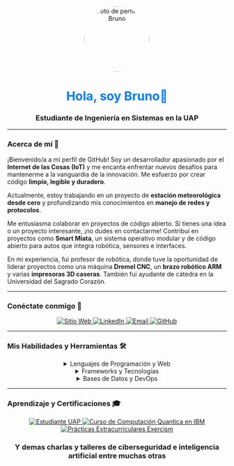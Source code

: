 <div align="center">
  <img src="[https://avatars.githubusercontent.com/u/tu-id-de-usuario?v=4](https://github.com/BrunoFCapri/assets/blob/main/fotoGit.jpg?raw=true)" alt="Foto de perfil de Bruno" width="150" height="150" style="border-radius:50%;">
  <h1 align="center" style="color:#007BFF;">Hola, soy Bruno👋</h1>
  <h3 align="center">Estudiante de Ingeniería en Sistemas en la UAP</h3>
</div>

---

### Acerca de mí 🚀

¡Bienvenido/a a mi perfil de GitHub! Soy un desarrollador apasionado por el **Internet de las Cosas (IoT)** y me encanta enfrentar nuevos desafíos para mantenerme a la vanguardia de la innovación. Me esfuerzo por crear código **limpio, legible y duradero**.

Actualmente, estoy trabajando en un proyecto de **estación meteorológica desde cero** y profundizando mis conocimientos en **manejo de redes y protocolos**.

Me entusiasma colaborar en proyectos de código abierto. Si tienes una idea o un proyecto interesante, ¡no dudes en contactarme! Contribuí en proyectos como **Smart Miata**, un sistema operativo modular y de código abierto para autos que integra robótica, sensores e interfaces.

En mi experiencia, fui profesor de robótica, donde tuve la oportunidad de liderar proyectos como una máquina **Dremel CNC**, un **brazo robótico ARM** y varias **impresoras 3D caseras**. También fui ayudante de cátedra en la Universidad del Sagrado Corazón.

---

### Conéctate conmigo 🤝

<div align="center">
  <a href="https://tu-sitio-web.com" target="_blank">
    <img src="https://img.shields.io/badge/Sitio_Web-Enlace-informational?style=for-the-badge&logo=WorldWideWeb&logoColor=white&color=black" alt="Sitio Web">
  </a>
  <a href="https://www.linkedin.com/in/bruno-fabián-capri-605022373" target="_blank">
    <img src="https://img.shields.io/badge/LinkedIn-Perfil-blue?style=for-the-badge&logo=linkedin&logoColor=white" alt="LinkedIn">
  </a>
  <a href="mailto:bruno.fabian.capri.oficial@gmail.com" target="_blank">
    <img src="https://img.shields.io/badge/Email-Contacto-red?style=for-the-badge&logo=gmail&logoColor=white" alt="Email">
  </a>
  <a href="https://github.com/tu-usuario](https://github.com/BrunoFCapri/BrunoFCapri" target="_blank">
    <img src="https://img.shields.io/badge/GitHub-Perfil-100000?style=for-the-badge&logo=github&logoColor=white" alt="GitHub">
  </a>
</div>

---

### Mis Habilidades y Herramientas 🛠️

<div align="center">
  <details>
    <summary>Lenguajes de Programación y Web</summary>
    <br>
    <img src="https://img.shields.io/badge/JavaScript-F7DF1E?style=for-the-badge&logo=javascript&logoColor=black" alt="JavaScript">
    <img src="https://img.shields.io/badge/HTML5-E34F26?style=for-the-badge&logo=html5&logoColor=white" alt="HTML5">
    <img src="https://img.shields.io/badge/CSS3-1572B6?style=for-the-badge&logo=css3&logoColor=white" alt="CSS3">
    <img src="https://img.shields.io/badge/Python-3776AB?style=for-the-badge&logo=python&logoColor=white" alt="Python">
    <img src="https://img.shields.io/badge/C++-00599C?style=for-the-badge&logo=cplusplus&logoColor=white" alt="C++">
    <img src="https://img.shields.io/badge/C%23-239120?style=for-the-badge&logo=csharp&logoColor=white" alt="C#">
    <img src="https://img.shields.io/badge/PHP-777BB4?style=for-the-badge&logo=php&logoColor=white" alt="PHP">
  </details>
</div>

<div align="center">
  <details>
    <summary>Frameworks y Tecnologías</summary>
    <br>
    <img src="https://img.shields.io/badge/.NET-5C2D91?style=for-the-badge&logo=.net&logoColor=white" alt=".NET">
    <img src="https://img.shields.io/badge/GODOT-FFFFFF?style=for-the-badge&logo=godot-engine" alt="Godot Engine">
    <img src="https://img.shields.io/badge/Unity-000000?style=for-the-badge&logo=unity&logoColor=white" alt="Unity">
    <img src="https://img.shields.io/badge/OpenCV-white?style=for-the-badge&logo=opencv&logoColor=black" alt="OpenCV">
    <img src="https://img.shields.io/badge/CUDA-76B900?style=for-the-badge&logo=nvidia&logoColor=white" alt="nVIDIA CUDA">
    <img src="https://img.shields.io/badge/Arduino-00979D?style=for-the-badge&logo=arduino&logoColor=white" alt="Arduino">
    <img src="https://img.shields.io/badge/Raspberry_Pi-C51A4A?style=for-the-badge&logo=raspberry-pi&logoColor=white" alt="Raspberry Pi">
  </details>
</div>

<div align="center">
  <details>
    <summary>Bases de Datos y DevOps</summary>
    <br>
    <img src="https://img.shields.io/badge/MySQL-4479A1?style=for-the-badge&logo=mysql&logoColor=white" alt="MySQL">
    <img src="https://img.shields.io/badge/SQLite-07405E?style=for-the-badge&logo=sqlite&logoColor=white" alt="SQLite">
    <img src="https://img.shields.io/badge/PostgreSQL-316192?style=for-the-badge&logo=postgresql&logoColor=white" alt="PostgreSQL">
    <img src="https://img.shields.io/badge/Cassandra-1287B1?style=for-the-badge&logo=apache-cassandra&logoColor=white" alt="Apache Cassandra">
    <img src="https://img.shields.io/badge/MongoDB-4EA94B?style=for-the-badge&logo=mongodb&logoColor=white" alt="MongoDB">
    <img src="https://img.shields.io/badge/Redis-DD0031?style=for-the-badge&logo=redis&logoColor=white" alt="Redis">
    <img src="https://img.shields.io/badge/Git-F05033?style=for-the-badge&logo=git&logoColor=white" alt="Git">
    <img src="https://img.shields.io/badge/Postman-FF6C37?style=for-the-badge&logo=postman&logoColor=white" alt="Postman">
    <img src="https://img.shields.io/badge/Docker-0DB7ED?style=for-the-badge&logo=docker&logoColor=white" alt="Docker">
  </details>
</div>

---

### Aprendizaje y Certificaciones 🎓

<div align="center">
  <a href="https://www.uap.edu.ar/" target="_blank">
    <img src="https://img.shields.io/badge/Estudiante-Ingeniería_en_Sistemas_UAP-blue?style=for-the-badge" alt="Estudiante UAP">
  </a>
  <a href="https://www.ibm.com/watson/quantum-computing" target="_blank">
    <img src="https://img.shields.io/badge/IBM-Computación_Cuántica-006699?style=for-the-badge&logo=ibm&logoColor=white" alt="Curso de Computación Quantica en IBM">
  </a>
  <a href="https://exercism.org/" target="_blank">
    <img src="https://img.shields.io/badge/Prácticas-Exercism-009CAB?style=for-the-badge&logo=exercism&logoColor=white" alt="Prácticas Extracurriculares Exercism">
  </a>

  <h3 align="center">Y demas charlas y talleres de ciberseguridad e inteligencia artificial entre muchas otras</h3>
</div>
